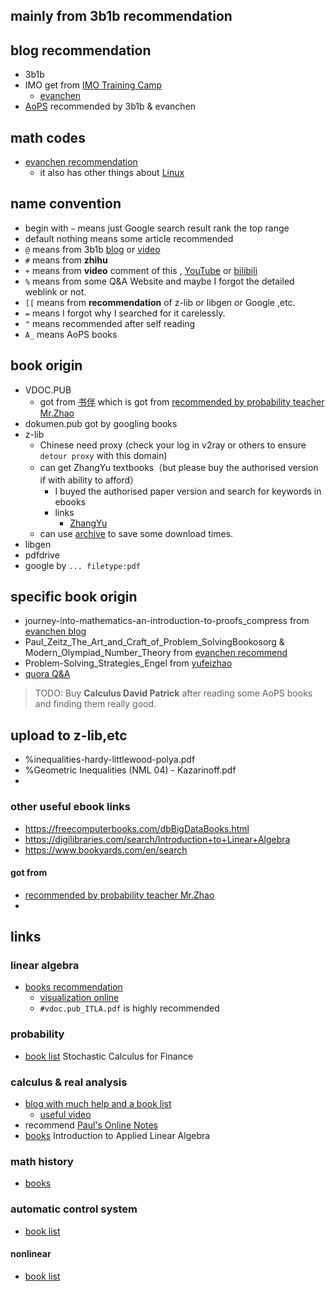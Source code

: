 ## mainly from 3b1b recommendation 
## blog recommendation 
- 3b1b
- IMO get from [IMO Training Camp](https://sites.google.com/site/imocanada/)
  - [evanchen](https://web.evanchen.cc/faq-contest.html#C-0)
- [AoPS](https://artofproblemsolving.com/blog/articles/learn-problem-solving-approach-to-mathematics) recommended by 3b1b & evanchen
## math codes
- [evanchen recommendation](https://web.evanchen.cc/techsupport.html)
  - it also has other things about [Linux](https://web.evanchen.cc/faq-linux.html) 
## name convention 
- begin with `~` means just Google search result rank the top range
- default nothing means some article recommended 
- `@` means from 3b1b [blog](https://www.3blue1brown.com/blog/book-recommendations) or [video](https://www.bilibili.com/video/BV1Kb4y167fE?spm_id_from=333.880.my_history.page.click)
- `#` means from **zhihu**
- `+` means from **video** comment of this , [YouTube](https://www.youtube.com/watch?v=-bc9EWhmDZg) or [bilibili](https://www.bilibili.com/video/BV1Kb4y167fE?spm_id_from=333.880.my_history.page.click)
- `%` means from some Q&A Website and maybe I forgot the detailed weblink or not.
- `[[` means from **recommendation** of z-lib or libgen or Google ,etc.
- `=` means I forgot why I searched for it carelessly. 
- `^` means recommended after self reading 
- `A_` means AoPS books
## book origin 
- VDOC.PUB
  - got from [书伴](https://bookfere.com/ebook) which is got from [recommended by probability teacher Mr.Zhao ](https://www.zhihu.com/question/356005353/answer/2246176461?utm_medium=social&utm_source=qzone&utm_oi=829243124659388416)
- dokumen.pub got by googling books
- z-lib
  - Chinese need proxy (check your log in v2ray or others to ensure `detour proxy` with this domain)
  - can get ZhangYu textbooks（but please buy the authorised version if with ability to afford）
    - I buyed the authorised paper version and search for keywords in ebooks
    - links
      - [ZhangYu](https://zh.u1lib.org/book/19091643/885345/?wrongHash)
  - can use [archive](https://archive.org/download/the-art-of-problem-solving-prealgebra-by-richard-rusczyck-david-patrick-ravi-boppana-z-lib.org) to save some download times.
- libgen
- pdfdrive
- google by `... filetype:pdf`
## specific book origin 
- journey-into-mathematics-an-introduction-to-proofs_compress from [evanchen blog](https://web.evanchen.cc/wherestart.html)
- Paul_Zeitz_The_Art_and_Craft_of_Problem_SolvingBookosorg & Modern_Olympiad_Number_Theory from [evanchen recommend](https://web.evanchen.cc/recommend.html)
- Problem-Solving_Strategies_Engel from [yufeizhao](https://yufeizhao.com/olympiad/#book-recommendations)
- [quora Q&A](https://www.quora.com/What-are-some-good-books-on-inequalities)

> TODO: Buy **Calculus David Patrick** after reading some AoPS books and finding them really good.

## upload to z-lib,etc
- %inequalities-hardy-littlewood-polya.pdf
- %Geometric Inequalities (NML 04) - Kazarinoff.pdf
- 
### other useful ebook links
- https://freecomputerbooks.com/dbBigDataBooks.html
- https://digilibraries.com/search/Introduction+to+Linear+Algebra
- https://www.bookyards.com/en/search
#### got from
- [recommended by probability teacher Mr.Zhao ](https://www.zhihu.com/question/356005353/answer/2246176461?utm_medium=social&utm_source=qzone&utm_oi=829243124659388416)
- 
## links
### linear algebra
- [books recommendation](https://www.zhihu.com/question/19869518)
  - [visualization online](http://immersivemath.com/ila/ch08_rank/ch08.html)
  - `#vdoc.pub_ITLA.pdf` is highly recommended  
### probability 
- [book list](https://www.zhihu.com/question/19995680)
Stochastic Calculus for Finance

### calculus & real analysis  
- [blog with much help and a book list](https://www.cnblogs.com/iMath/p/9810722.html)
  - [useful video](https://www.bilibili.com/video/av64578050/?p=2&spm_id_from=pageDriver)
- recommend [Paul's Online Notes](https://tutorial.math.lamar.edu/Classes/CalcI/CalcI.aspx)
- [books](https://www.zhihu.com/question/58305986)
Introduction to Applied Linear Algebra


### math history 
- [books](https://math.stackexchange.com/questions/31058/good-books-on-math-history)

### automatic control system
- [book list](https://www.zhihu.com/question/41644977)
#### nonlinear
- [book list](https://www.researchgate.net/post/I_want_to_study_Nonlinear_control_can_any_body_recommend_a_book_or_Videotutorials)